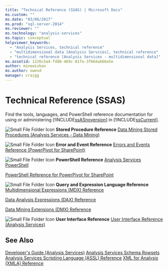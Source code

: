 ```yaml
---
title: "Technical Reference (SSAS) | Microsoft Docs"
ms.custom: ""
ms.date: "03/06/2017"
ms.prod: "sql-server-2014"
ms.reviewer: ""
ms.technology: "analysis-services"
ms.topic: conceptual
helpviewer_keywords: 
  - "Analysis Services, technical reference"
  - "multidimensional data [Analysis Services], technical reference"
  - "technical reference [Analysis Services - multidimensional data]"
ms.assetid: 1226c5a4-fd88-469c-81fe-3f664ab66e5e
author: minewiskan
ms.author: owend
manager: craigg
---
```

# Technical Reference (SSAS)
  Find the tools, languages, and PowerShell reference documentation for using or administering [!INCLUDE[ssASnoversion](../../includes/ssasnoversion-md.md)] in [!INCLUDE[ssCurrent](../../includes/sscurrent-md.md)].

 ![Small File Folder Icon](../../integration-services/media/filefolder-small.gif "Small File Folder Icon") **Stored Procedure Reference**
 [Data Mining Stored Procedures &#40;Analysis Services - Data Mining&#41;](/sql/analysis-services/data-mining/data-mining-stored-procedures-analysis-services-data-mining)

 ![Small File Folder Icon](../../integration-services/media/filefolder-small.gif "Small File Folder Icon") **Error and Event Reference**
 [Errors and Events Reference &#40;PowerPivot for SharePoint&#41;](../power-pivot-sharepoint/errors-and-events-reference-power-pivot-for-sharepoint.md)

 ![Small File Folder Icon](../../integration-services/media/filefolder-small.gif "Small File Folder Icon") **PowerShell Reference**
 [Analysis Services PowerShell](../analysis-services-powershell.md)

 [PowerShell Reference for PowerPivot for SharePoint](/sql/analysis-services/powershell/powershell-reference-for-power-pivot-for-sharepoint)

 ![Small File Folder Icon](../../integration-services/media/filefolder-small.gif "Small File Folder Icon") **Query and Expression Language Reference**
 [Multidimensional Expressions &#40;MDX&#41; Reference](/sql/mdx/multidimensional-expressions-mdx-reference)

 [Data Analysis Expressions &#40;DAX&#41; Reference](/dax/data-analysis-expressions-dax-reference)

 [Data Mining Extensions &#40;DMX&#41; Reference](/sql/dmx/data-mining-extensions-dmx-reference)

 ![Small File Folder Icon](../../integration-services/media/filefolder-small.gif "Small File Folder Icon") **User Interface Reference**
 [User Interface Reference &#40;Analysis Services&#41;](../user-interface-reference-analysis-services.md)

## See Also
 [Developer's Guide &#40;Analysis Services&#41;](../analysis-services-developer-documentation.md) 
 [Analysis Services Schema Rowsets](https://docs.microsoft.com/bi-reference/schema-rowsets/analysis-services-schema-rowsets) 
 [Analysis Services Scripting Language &#40;ASSL&#41; Reference](https://docs.microsoft.com/bi-reference/assl/analysis-services-scripting-language-assl-for-xmla) 
 [XML for Analysis  &#40;XMLA&#41; Reference](https://docs.microsoft.com/bi-reference/xmla/xml-for-analysis-xmla-reference)


